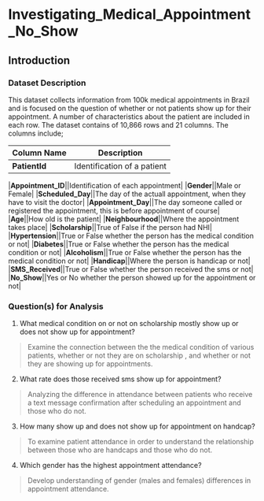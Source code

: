 # Investigating_Medical_Appointment_No_Show

<a id='intro'></a>
## Introduction

### Dataset Description 

This dataset collects information from 100k medical appointments in Brazil and is focused on the question of whether or not patients show up for their appointment. A number of characteristics about the patient are included in each row.
The dataset contains of 10,866 rows and 21 columns. The columns include;


|**Column Name**|**Description**|
|-----------------|-----------------|
|**PatientId**|Identification of a patient|



|**Appointment_ID**||Identification of each appointment|
|**Gender**||Male or Female|
|**Scheduled_Day**||The day of the actuall appointment, when they have to visit the doctor|
|**Appointment_Day**||The day someone called or registered the appointment, this is before appointment of course|
|**Age**||How old is the patient|
|**Neighbourhood**||Where the appointment takes place|
|**Scholarship**||True of False if the person had NHI| 
|**Hypertension**||True or False whether the person has the medical condition or not|
|**Diabetes**||True or False whether the person has the medical condition or not|
|**Alcoholism**||True or False whether the person has the medical condition or not|
|**Handicap**||Where the person is handicap or not|
|**SMS_Received**||True or False whether the person received the sms or not|
|**No_Show**||Yes or No whether the person showed up for the appointment or not|


### Question(s) for Analysis

1) What medical condition on or not on scholarship mostly show up or does not show up for appointment?

> Examine the connection between the the medical condition of various patients, whether or not they are on scholarship , and whether or not they are showing up for appointments.

2) What rate does those received sms show up for appointment?

> Analyzing the difference in attendance between patients who receive a text message confirmation after scheduling an appointment and those who do not.

3) How many show up and does not show up for appointment on handcap?

> To examine patient attendance in order to understand the relationship between those who are handcaps and those who do not.

4) Which gender has the highest appointment attendance?

> Develop understanding of gender (males and females) differences in appointment attendance.

